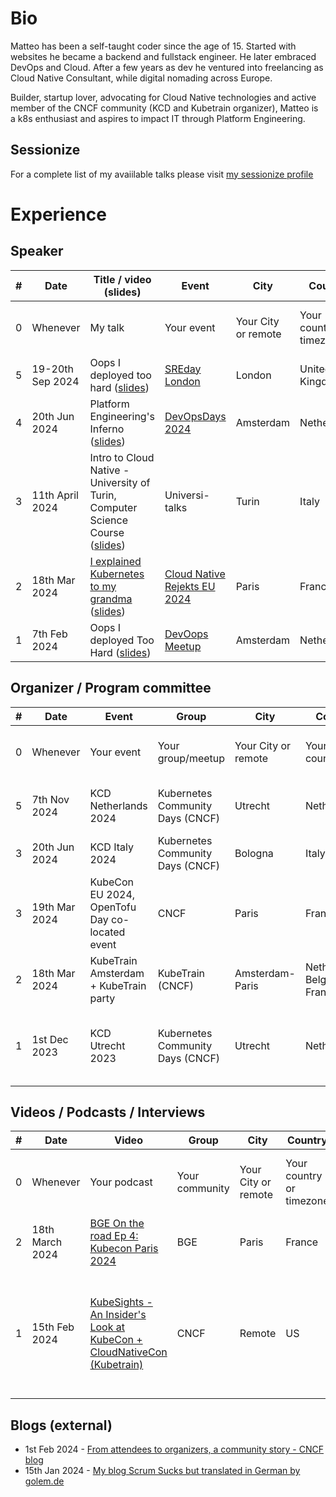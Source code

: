 # Bio

Matteo has been a self-taught coder since the age of 15. Started with websites he became a backend and fullstack engineer. He later embraced DevOps and Cloud. After a few years as dev he ventured into freelancing as Cloud Native Consultant, while digital nomading across Europe.

Builder, startup lover, advocating for Cloud Native technologies and active member of the CNCF community (KCD and Kubetrain organizer), Matteo is a k8s enthusiast and aspires to impact IT through Platform Engineering.

## Sessionize

For a complete list of my avaiilable talks please visit [my sessionize profile](https://sessionize.com/mbianchidev)

# Experience

## Speaker

| # | Date | Title / video (slides) | Event | City | Country | Notes |
|---|------|-------|-------|------|---------|-------|
| 0 | Whenever | My talk | Your event | Your City or remote | Your country or timezone | Invite me as a speaker at matteo@mb-consulting.dev |
| 5 | 19-20th Sep 2024 | Oops I deployed too hard ([slides](https://github.com/mbianchidev)) | [SREday London](https://sreday.com/2024-london/) | London | United Kingdom | TBD |
| 4 | 20th Jun 2024 | Platform Engineering's Inferno ([slides](https://docs.google.com/presentation/d/1z0HffGYTlR2V6JmJ3ThLprIRV2F6_i0VYq7cYqVBKoI)) | [DevOpsDays 2024](https://devopsdays.org/events/2024-amsterdam/program/matteo-bianchi) | Amsterdam | Netherlands | TBD |
| 3 | 11th April 2024 | Intro to Cloud Native - University of Turin, Computer Science Course ([slides](https://docs.google.com/presentation/d/1IQj4YmdhlvUhDScZ52hUyPfPM2xWm32w53mYwM_j6yI/edit?usp=sharing)) | Universi-talks | Turin | Italy | 180+ students |
| 2 | 18th Mar 2024 | [I explained Kubernetes to my grandma](https://youtu.be/8c6xYXY12ro?si=ceNgAo5OAWiOWqff&t=545) ([slides](https://docs.google.com/presentation/d/1aQiVSsl8tSV583ah6w-yWBn1qsWciDSyMoXyrYQSxKM/edit#slide=id.p1)) | [Cloud Native Rejekts EU 2024](https://cloud-native.rejekts.io/) | Paris | France | 200 people, 500 views during the live stream |
| 1 | 7th Feb 2024 | Oops I deployed Too Hard ([slides](https://docs.google.com/presentation/d/15OkDT31ll8dBakYg15Sj_1HNR7qI57tNSdb_IbTak40/edit?usp=sharing)) | [DevOops Meetup](https://www.meetup.com/amsterdam-devooops-meetup-group/events/298416527/) | Amsterdam | Netherlands | 100 people |

## Organizer / Program committee

| # | Date | Event | Group | City | Country | Notes |
|---|------|-------|-------|------|---------|-------|
| 0 | Whenever | Your event | Your group/meetup | Your City or remote | Your country | Invite me to organize at matteo@mb-consulting.dev |
| 5 | 7th Nov 2024 | KCD Netherlands 2024 | Kubernetes Community Days (CNCF) | Utrecht | Netherlands | Organizer, Program Committee, TBD |
| 3 | 20th Jun 2024 | KCD Italy 2024 | Kubernetes Community Days (CNCF) | Bologna | Italy | Program Committee |
| 3 | 19th Mar 2024 | KubeCon EU 2024, OpenTofu Day co-located event | CNCF | Paris | France | Program Committee |
| 2 | 18th Mar 2024 | KubeTrain Amsterdam + KubeTrain party | KubeTrain (CNCF) | Amsterdam-Paris | Netherlands, Belgium, France | Founding Organizer |
| 1 | 1st Dec 2023 | KCD Utrecht 2023 | Kubernetes Community Days (CNCF) | Utrecht | Netherlands | Organizer, Program Committee, Host and MC for the 2nd room track |

## Videos / Podcasts / Interviews

| # | Date | Video | Group | City | Country | Notes |
|---|------|-------|-------|------|---------|-------|
| 0 | Whenever | Your podcast | Your community | Your City or remote | Your country or timezone | Inivte me to your podcast at matteo@mb-consulting.dev |
| 2 | 18th March 2024 | [BGE On the road Ep 4: Kubecon Paris 2024](https://www.youtube.com/live/RHLFucqA1tA?si=lCFvcDHmqvUUzYBa&t=1344) | BGE | Paris | France | An interview I gave to an Italian tech Youtuber |
| 1 | 15th Feb 2024 | [KubeSights - An Insider's Look at KubeCon + CloudNativeCon (Kubetrain)](https://www.youtube.com/watch?v=degsTTYPNuU) | CNCF | Remote | US | An interview I gave for KubeSights, a podcast by Katie Greenley Sr. Manager, Community Engagement + Outreach @ CNCF |

## Blogs (external)
- 1st Feb 2024 - [From attendees to organizers, a community story - CNCF blog](https://www.cncf.io/blog/2024/02/01/from-attendees-to-organizers-a-community-story/)
- 15th Jan 2024 - [My blog Scrum Sucks but translated in German by golem.de](https://www.golem.de/news/arbeit-scrum-nervt-2401-180930.html)


